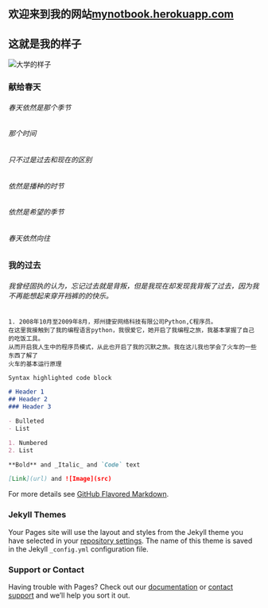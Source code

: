 ## 欢迎来到我的网站[mynotbook.herokuapp.com](https://mynotbook.herokuapp.com) 

## 这就是我的样子
![大学的样子](https://mynotbook.herokuapp.com/static/images/avatar.png)

###  献给春天
######  春天依然是那个季节
######  那个时间
######  只不过是过去和现在的区别
######  依然是播种的时节
######  依然是希望的季节
######  春天依然向往

###  我的过去
######  我曾经固执的认为，忘记过去就是背叛，但是我现在却发现我背叛了过去，因为我不再能想起来穿开裆裤的的快乐。

``` 
1. 2008年10月至2009年8月，郑州捷安网络科技有限公司Python,C程序员。
在这里我接触到了我的编程语言python，我很爱它，她开启了我编程之旅，我基本掌握了自己的吃饭工具。
从而开启我人生中的程序员模式，从此也开启了我的沉默之旅。我在这儿我也学会了火车的一些东西了解了
火车的基本运行原理
```


```markdown
Syntax highlighted code block

# Header 1
## Header 2
### Header 3

- Bulleted
- List

1. Numbered
2. List

**Bold** and _Italic_ and `Code` text

[Link](url) and ![Image](src)
```

For more details see [GitHub Flavored Markdown](https://guides.github.com/features/mastering-markdown/).

### Jekyll Themes

Your Pages site will use the layout and styles from the Jekyll theme you have selected in your [repository settings](https://github.com/wangfeng3769/wangfeng3769.github.io/settings). The name of this theme is saved in the Jekyll `_config.yml` configuration file.

### Support or Contact

Having trouble with Pages? Check out our [documentation](https://help.github.com/categories/github-pages-basics/) or [contact support](https://github.com/contact) and we’ll help you sort it out.
